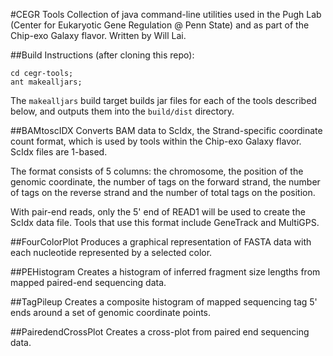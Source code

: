 #CEGR Tools
Collection of java command-line utilities used in the Pugh Lab (Center for Eukaryotic Gene Regulation @ Penn State) and as part of 
the Chip-exo Galaxy flavor. Written by Will Lai. 

##Build Instructions
(after cloning this repo):
```
cd cegr-tools;
ant makealljars;
```

The `makealljars` build target builds jar files for each of the tools described below, and outputs them into the `build/dist` directory. 

##BAMtoscIDX
Converts BAM data to ScIdx, the Strand-specific coordinate count format, which is used by 
tools within the Chip-exo Galaxy flavor. ScIdx files are 1-based. 

The format consists of 5 columns:
the chromosome, the position of the genomic coordinate, the number of tags on the forward strand, 
the number of tags on the reverse strand and the number of total tags on the position.

With pair-end reads, only the 5' end of READ1 will be used to create the ScIdx data file.
Tools that use this format include GeneTrack and MultiGPS.

##FourColorPlot
Produces a graphical representation of FASTA data with each nucleotide represented by a selected color.

##PEHistogram 
Creates a histogram of inferred fragment size lengths from mapped paired-end sequencing data.

##TagPileup
Creates a composite histogram of mapped sequencing tag 5' ends around a set of genomic coordinate points. 

##PairedendCrossPlot
Creates a cross-plot from paired end sequencing data. 

